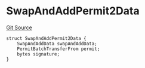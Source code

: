 # SwapAndAddPermit2Data
[Git Source](https://github.com/ArrakisFinance/arrakis-modular/blob/22c7b5c5fce6ff4d3a051aa4fbf376745815e340/src/structs/SRouter.sol)


```solidity
struct SwapAndAddPermit2Data {
    SwapAndAddData swapAndAddData;
    PermitBatchTransferFrom permit;
    bytes signature;
}
```

